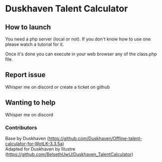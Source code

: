 # Duskhaven Talent Calculator

## How to launch
You need a php server (local or not).
If you don't know how to use one please watch a tutorial for it.

Once it's done you can execute in your web browser any of the class.php file.

## Report issue
Whisper me on discord or create a ticket on github

## Wanting to help 
Whisper me on discord

### Contributors
Base by Duskhaven (https://github.com/Duskhaven/Offline-talent-calculator-for-WotLK-3.3.5a)  
Adapted for Duskhaven by Illustre (https://github.com/BelsethUwU/Duskhaven_TalentCalculator)
